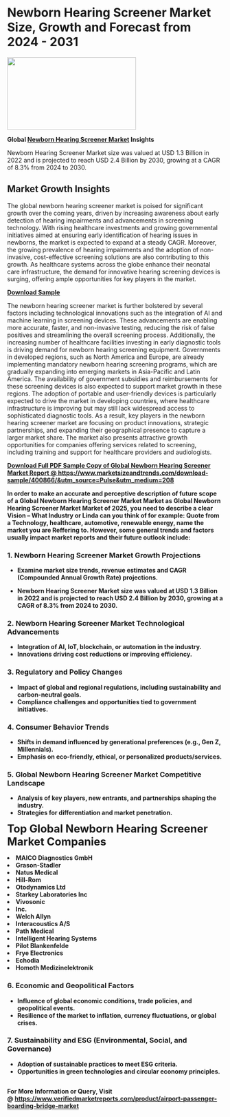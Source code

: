 <H1>Newborn Hearing Screener Market Size, Growth and Forecast from 2024 - 2031</H1><img class="aligncenter size-medium wp-image-584254" src="https://thirdeyenews.in/wp-content/uploads/2024/09/Global-Market-Research-300x168.jpeg" alt="" width="300" height="168" /><p><strong>Global&nbsp;<a href="https://www.marketsizeandtrends.com/download-sample/400866/&amp;utm_source=Pulse&amp;utm_medium=208">Newborn Hearing Screener Market</a> Insights</strong></p><p>Newborn Hearing Screener Market size was valued at USD 1.3 Billion in 2022 and is projected to reach USD 2.4 Billion by 2030, growing at a CAGR of 8.3% from 2024 to 2030.</p><p><h2>Market Growth Insights</h2> <p>The global newborn hearing screener market is poised for significant growth over the coming years, driven by increasing awareness about early detection of hearing impairments and advancements in screening technology. With rising healthcare investments and growing governmental initiatives aimed at ensuring early identification of hearing issues in newborns, the market is expected to expand at a steady CAGR. Moreover, the growing prevalence of hearing impairments and the adoption of non-invasive, cost-effective screening solutions are also contributing to this growth. As healthcare systems across the globe enhance their neonatal care infrastructure, the demand for innovative hearing screening devices is surging, offering ample opportunities for key players in the market.</p> <p><strong><a href="#">Download Sample</a></strong></p> <p>The newborn hearing screener market is further bolstered by several factors including technological innovations such as the integration of AI and machine learning in screening devices. These advancements are enabling more accurate, faster, and non-invasive testing, reducing the risk of false positives and streamlining the overall screening process. Additionally, the increasing number of healthcare facilities investing in early diagnostic tools is driving demand for newborn hearing screening equipment. Governments in developed regions, such as North America and Europe, are already implementing mandatory newborn hearing screening programs, which are gradually expanding into emerging markets in Asia-Pacific and Latin America. The availability of government subsidies and reimbursements for these screening devices is also expected to support market growth in these regions. The adoption of portable and user-friendly devices is particularly expected to drive the market in developing countries, where healthcare infrastructure is improving but may still lack widespread access to sophisticated diagnostic tools. As a result, key players in the newborn hearing screener market are focusing on product innovations, strategic partnerships, and expanding their geographical presence to capture a larger market share. The market also presents attractive growth opportunities for companies offering services related to screening, including training and support for healthcare providers and audiologists. </p> <p><strong><a href="#"></p><p><span class=""><strong>Download Full PDF Sample Copy of Global Newborn Hearing Screener Market Report</strong> @ <a href="https://www.marketsizeandtrends.com/download-sample/400866/&amp;utm_source=Pulse&amp;utm_medium=208" target="_blank">https://www.marketsizeandtrends.com/download-sample/400866/&amp;utm_source=Pulse&amp;utm_medium=208</a></span></p><p>In order to make an accurate and perceptive description of future scope of a Global&nbsp;Newborn Hearing Screener Market Market as Global&nbsp;Newborn Hearing Screener Market Market of 2025, you need to describe a clear Vision &ndash; What Industry or Linda can you think of for example: Quote from a Technology, healthcare, automotive, renewable energy, name the market you are Reffering to. However, some general trends and factors usually impact market reports and their future outlook include:</p><h3>1.&nbsp;<strong>Newborn Hearing Screener Market Growth Projections</strong></h3><ul><li>Examine market size trends, revenue estimates and CAGR (Compounded Annual Growth Rate) projections.</li><li><p>Newborn Hearing Screener Market size was valued at USD 1.3 Billion in 2022 and is projected to reach USD 2.4 Billion by 2030, growing at a CAGR of 8.3% from 2024 to 2030.</p></li></ul><h3>2.&nbsp;<strong>Newborn Hearing Screener Market Technological Advancements</strong></h3><ul><li>Integration of AI, IoT, blockchain, or automation in the industry.</li><li>Innovations driving cost reductions or improving efficiency.</li></ul><h3>3.&nbsp;<strong>Regulatory and Policy Changes</strong></h3><ul><li>Impact of global and regional regulations, including sustainability and carbon-neutral goals.</li><li>Compliance challenges and opportunities tied to government initiatives.</li></ul><h3>4.&nbsp;<strong>Consumer Behavior Trends</strong></h3><ul><li>Shifts in demand influenced by generational preferences (e.g., Gen Z, Millennials).</li><li>Emphasis on eco-friendly, ethical, or personalized products/services.</li></ul><h3>5.&nbsp;<strong>Global Newborn Hearing Screener Market Competitive Landscape</strong></h3><ul><li>Analysis of key players, new entrants, and partnerships shaping the industry.</li><li>Strategies for differentiation and market penetration.</li></ul><p data-pm-slice="1 1 []"><span style="color: inherit; font-family: inherit; font-size: 25px;">Top Global Newborn Hearing Screener Market Companies</span></p><div class="" data-test-id=""><p><li>MAICO Diagnostics GmbH</li><li> Grason-Stadler</li><li> Natus Medical</li><li> Hill-Rom</li><li> Otodynamics Ltd</li><li> Starkey Laboratories Inc</li><li> Vivosonic</li><li> Inc.</li><li> Welch Allyn</li><li> Interacoustics A/S</li><li> Path Medical</li><li> Intelligent Hearing Systems</li><li> Pilot Blankenfelde</li><li> Frye Electronics</li><li> Echodia</li><li> Homoth Medizinelektronik</li></p></div><h3>6.&nbsp;<strong>Economic and Geopolitical Factors</strong></h3><ul><li>Influence of global economic conditions, trade policies, and geopolitical events.</li><li>Resilience of the market to inflation, currency fluctuations, or global crises.</li></ul><h3>7.&nbsp;<strong>Sustainability and ESG (Environmental, Social, and Governance)</strong></h3><ul><li>Adoption of sustainable practices to meet ESG criteria.</li><li>Opportunities in green technologies and circular economy principles.</li></ul><h2><strong style="font-size: 14px;">For More Information or Query, Visit @&nbsp;</strong><a style="background-color: #ffffff; font-size: 14px;" href="https://www.marketsizeandtrends.com/report/newborn-hearing-screener-market/" target="_blank">https://www.verifiedmarketreports.com/product/airport-passenger-boarding-bridge-market</a></h2>
